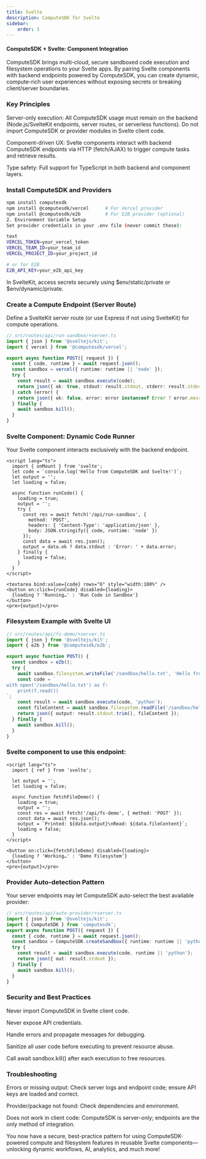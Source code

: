 ```yaml
---
title: Svelte
description: ComputeSDK for Svelte
sidebar:
    order: 3
---
```


#### ComputeSDK + Svelte: Component Integration
ComputeSDK brings multi-cloud, secure sandboxed code execution and filesystem operations to your Svelte apps. By pairing Svelte components with backend endpoints powered by ComputeSDK, you can create dynamic, compute-rich user experiences without exposing secrets or breaking client/server boundaries.

### Key Principles
Server-only execution: All ComputeSDK usage must remain on the backend (Node.js/SvelteKit endpoints, server routes, or serverless functions). Do not import ComputeSDK or provider modules in Svelte client code.

Component-driven UX: Svelte components interact with backend ComputeSDK endpoints via HTTP (fetch/AJAX) to trigger compute tasks and retrieve results.

Type safety: Full support for TypeScript in both backend and component layers.

### Install ComputeSDK and Providers
```bash
npm install computesdk
npm install @computesdk/vercel      # For Vercel provider
npm install @computesdk/e2b         # For E2B provider (optional)
2. Environment Variable Setup
Set provider credentials in your .env file (never commit these):

text
VERCEL_TOKEN=your_vercel_token
VERCEL_TEAM_ID=your_team_id
VERCEL_PROJECT_ID=your_project_id

# or for E2B
E2B_API_KEY=your_e2b_api_key
```
In SvelteKit, access secrets securely using $env/static/private or $env/dynamic/private.

### Create a Compute Endpoint (Server Route)
Define a SvelteKit server route (or use Express if not using SvelteKit) for compute operations.

```typescript
// src/routes/api/run-sandbox/+server.ts
import { json } from '@sveltejs/kit';
import { vercel } from '@computesdk/vercel';

export async function POST({ request }) {
  const { code, runtime } = await request.json();
  const sandbox = vercel({ runtime: runtime || 'node' });
  try {
    const result = await sandbox.execute(code);
    return json({ ok: true, stdout: result.stdout, stderr: result.stderr });
  } catch (error) {
    return json({ ok: false, error: error instanceof Error ? error.message : String(error) }, { status: 500 });
  } finally {
    await sandbox.kill();
  }
}
```
### Svelte Component: Dynamic Code Runner
Your Svelte component interacts exclusively with the backend endpoint.

```svelte
<script lang="ts">
  import { onMount } from 'svelte';
  let code = `console.log('Hello from ComputeSDK and Svelte!')`;
  let output = '';
  let loading = false;

  async function runCode() {
    loading = true;
    output = '';
    try {
      const res = await fetch('/api/run-sandbox', {
        method: 'POST',
        headers: { 'Content-Type': 'application/json' },
        body: JSON.stringify({ code, runtime: 'node' })
      });
      const data = await res.json();
      output = data.ok ? data.stdout : 'Error: ' + data.error;
    } finally {
      loading = false;
    }
  }
</script>

<textarea bind:value={code} rows="6" style="width:100%" />
<button on:click={runCode} disabled={loading}>
  {loading ? 'Running…' : 'Run Code in Sandbox'}
</button>
<pre>{output}</pre>
```
### Filesystem Example with Svelte UI
```typescript
// src/routes/api/fs-demo/+server.ts
import { json } from '@sveltejs/kit';
import { e2b } from '@computesdk/e2b';

export async function POST() {
  const sandbox = e2b();
  try {
    await sandbox.filesystem.writeFile('/sandbox/hello.txt', 'Hello from Svelte!');
    const code = `
with open('/sandbox/hello.txt') as f:
    print(f.read())
`;
    const result = await sandbox.execute(code, 'python');
    const fileContent = await sandbox.filesystem.readFile('/sandbox/hello.txt');
    return json({ output: result.stdout.trim(), fileContent });
  } finally {
    await sandbox.kill();
  }
}
```
### Svelte component to use this endpoint:
```svelte
<script lang="ts">
  import { ref } from 'svelte';

  let output = '';
  let loading = false;

  async function fetchFileDemo() {
    loading = true;
    output = '';
    const res = await fetch('/api/fs-demo', { method: 'POST' });
    const data = await res.json();
    output = `Printed: ${data.output}\nRead: ${data.fileContent}`;
    loading = false;
  }
</script>

<button on:click={fetchFileDemo} disabled={loading}>
  {loading ? 'Working…' : 'Demo Filesystem'}
</button>
<pre>{output}</pre>
```
### Provider Auto-detection Pattern
Your server endpoints may let ComputeSDK auto-select the best available provider:
```typescript
// src/routes/api/auto-provider/+server.ts
import { json } from '@sveltejs/kit';
import { ComputeSDK } from 'computesdk';
export async function POST({ request }) {
  const { code, runtime } = await request.json();
  const sandbox = ComputeSDK.createSandbox({ runtime: runtime || 'python' });
  try {
    const result = await sandbox.execute(code, runtime || 'python');
    return json({ out: result.stdout });
  } finally {
    await sandbox.kill();
  }
}
```
### Security and Best Practices
Never import ComputeSDK in Svelte client code.

Never expose API credentials.

Handle errors and propagate messages for debugging.

Sanitize all user code before executing to prevent resource abuse.

Call await sandbox.kill() after each execution to free resources.

### Troubleshooting
Errors or missing output: Check server logs and endpoint code; ensure API keys are loaded and correct.

Provider/package not found: Check dependencies and environment.

Does not work in client code: ComputeSDK is server-only; endpoints are the only method of integration.


You now have a secure, best-practice pattern for using ComputeSDK-powered compute and filesystem features in reusable Svelte components—unlocking dynamic workflows, AI, analytics, and much more!